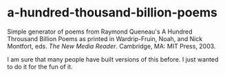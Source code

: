 # a-hundred-thousand-billion-poems
Simple generator of poems from Raymond Queneau's A Hundred Throusand Billion Poems
as printed in Wardrip-Fruin, Noah, and Nick Montfort, eds. *The New Media Reader*. Cambridge, MA: MIT Press, 2003.

I am sure that many people have built versions of this before. I just wanted to do it for the fun of it. 
